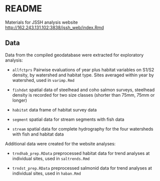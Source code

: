 # README

Materials for JSSH analysis website http://162.243.131.102:3838/jssh_web/index.Rmd

## Data

Data from the compiled geodatabase were extracted for exploratory analysis:

* `allfctprs` Pairwise evaluations of year plus habitat variables on S1/S2 density, by watershed and habitat type. Sites averaged within year by watershed, used in `varimp.Rmd`

* `fishdat` spatial data of steelhead and coho salmon surveys, steelhead density is recorded for two size classes (shorter than 75mm, 75mm or longer)

* `habitat` data frame of habitat survey data

* `segment` spatial data for stream segments with fish data

* `stream` spatial data for complete hydrography for the four watersheds with fish and habitat data

Additional data were created for the website analyses:

* `trndhab_prep.RData` preprocessed habitat data for trend analyses at individual sites, used in `saltrends.Rmd`

* `trndst_prep.RData` preprocessed salmonid data for trend analyses at individual sites, used in `haban.Rmd`
